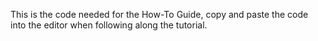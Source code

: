 This is the code needed for the How-To Guide, copy and paste the code into the editor when following along the tutorial.

